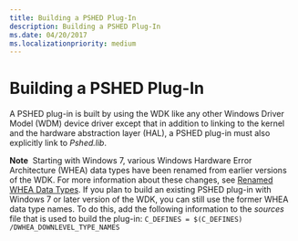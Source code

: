 ```yaml
---
title: Building a PSHED Plug-In
description: Building a PSHED Plug-In
ms.date: 04/20/2017
ms.localizationpriority: medium
---
```


# Building a PSHED Plug-In


A PSHED plug-in is built by using the WDK like any other Windows Driver Model (WDM) device driver except that in addition to linking to the kernel and the hardware abstraction layer (HAL), a PSHED plug-in must also explicitly link to *Pshed.lib*.

**Note**  Starting with Windows 7, various Windows Hardware Error Architecture (WHEA) data types have been renamed from earlier versions of the WDK. For more information about these changes, see [Renamed WHEA Data Types](renamed-whea-data-types.md). If you plan to build an existing PSHED plug-in with Windows 7 or later version of the WDK, you can still use the former WHEA data type names. To do this, add the following information to the *sources* file that is used to build the plug-in:
`C_DEFINES = $(C_DEFINES) /DWHEA_DOWNLEVEL_TYPE_NAMES`

 

 

 




